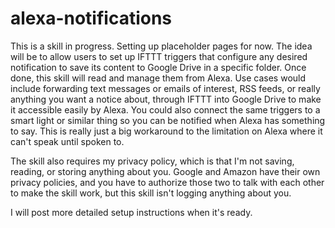 # alexa-notifications
This is a skill in progress.  Setting up placeholder pages for now.  The idea will be to allow users to set up IFTTT triggers that configure any desired notification to save its content to Google Drive in a specific folder.  Once done, this skill will read and manage them from Alexa.  Use cases would include forwarding text messages or emails of interest, RSS feeds, or really anything you want a notice about, through IFTTT into Google Drive to make it accessible easily by Alexa.  You could also connect the same triggers to a smart light or similar thing so you can be notified when Alexa has something to say.  This is really just a big workaround to the limitation on Alexa where it can't speak until spoken to.

The skill also requires my privacy policy, which is that I'm not saving, reading, or storing anything about you.  Google and Amazon have their own privacy policies, and you have to authorize those two to talk with each other to make the skill work, but this skill isn't logging anything about you.

I will post more detailed setup instructions when it's ready.

<script src="//z-na.amazon-adsystem.com/widgets/onejs?MarketPlace=US&adInstanceId=ae042d4b-1dc0-49c9-bdcb-c75f357c93af&storeId=seniorhacks-20"></script>
